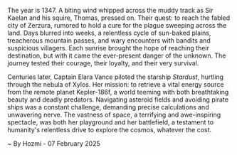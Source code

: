 
The year is 1347.  A biting wind whipped across the muddy track as Sir Kaelan and his squire, Thomas, pressed on.  Their quest: to reach the fabled city of Zerzura, rumored to hold a cure for the plague sweeping across the land.  Days blurred into weeks, a relentless cycle of sun-baked plains, treacherous mountain passes, and wary encounters with bandits and suspicious villagers.  Each sunrise brought the hope of reaching their destination, but with it came the ever-present danger of the unknown.  The journey tested their courage, their loyalty, and their very survival.


Centuries later, Captain Elara Vance piloted the starship *Stardust*, hurtling through the nebula of Xylos. Her mission: to retrieve a vital energy source from the remote planet Kepler-186f, a world teeming with both breathtaking beauty and deadly predators.  Navigating asteroid fields and avoiding pirate ships was a constant challenge, demanding precise calculations and unwavering nerve.  The vastness of space, a terrifying and awe-inspiring spectacle, was both her playground and her battlefield, a testament to humanity's relentless drive to explore the cosmos, whatever the cost.

~ By Hozmi - 07 February 2025
